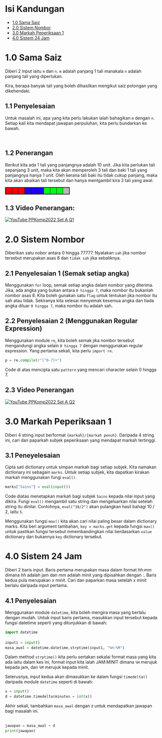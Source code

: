 # Isi Kandungan

-   [1.0 Sama Saiz](#1.0-sama-saiz)
-   [2.0 Sistem Nombor](#2.0-sistem-nombor)
-   [3.0 Markah Peperiksaan 1](#3.0-markah-peperiksaan-1)
-   [4.0 Sistem 24 Jam](#4.0-sistem-24-jam)

# 1.0 Sama Saiz

Diberi 2 input iaitu `m` dan `n`. `m` adalah panjang 1 tali manakala `n` adalah panjang tali yang diperlukan.

Kira, berapa banyak tali yang boleh dihasilkan mengikut saiz potongan yang dikehendaki.

## 1.1 Penyelesaian

Untuk masalah ini, apa yang kita perlu lakukan ialah bahagikan `m` dengan `n`. Setiap kali kita mendapat jawapan perpuluhan, kita perlu bundarkan ke bawah.

</br>

## 1.2 Penerangan

Berikut kita ada 1 tali yang panjangnya adalah 10 unit. Jika kita perlukan tali sepanjang 3 unit, maka kita akan memperoleh 3 tali dan baki 1 tali yang panjangnya hanya 1 unit. Oleh kerana tali baki itu tidak cukup panjang, maka kita akan abaikan tali tersebut dan hanya mentgambil kira 3 tali yang awal.

![Alt text](assets/strip_01.png)

## 1.3 Video Penerangan:

[![YouTube PPKomp2022 Set A Q1](https://img.youtube.com/vi/SYDVUrEPaIQ/0.jpg)](https://www.youtube.com/watch?v=SYDVUrEPaIQ)

# 2.0 Sistem Nombor

Diberikan satu nobor antara 0 hingga 77777. Nyatakan `sah` jika nombor tersebut merupakan asas 8 dan `tidak sah` jika sebaliknya.

## 2.1 Penyelesaian 1 (Semak setiap angka)

Menggunakan `for` loop, semak setiap angka dalam nombor yang diterima. Jika, ada angka yang bukan antara `0 hingga 7`, maka nombor itu bukanlah nombor asas 8. Kita boleh gunakan satu `flag` untuk tentukan jika nombor itu sah atau tidak. Sekiranya kita selesai menyemak kesemua angka dan tiada angka diluar `0 hingga 7`, maka nombor itu adalah sah.

## 2.2 Penyelesaian 2 (Menggunakan Regular Expression)

Menggunakan module `re`, kita boleh semak jika nombor tersebut mengandungi angka selain `0 hingga 7` dengan menggunakan regular expression. Yang pertama sekali, kita perlu `import re`.

```python
p = re.compile(r"[^0-7]+")
```

Code di atas mencipta satu `pattern` yang mencari character selain 0 hingga 7.

## 2.3 Video Penerangan

[![YouTube PPKomp2022 Set A Q2](https://img.youtube.com/vi/YtzRZ-dUKSE/0.jpg)](https://www.youtube.com/watch?v=YtzRZ-dUKSE)

# 3.0 Markah Peperiksaan 1

Diberi 4 string input berformat `{markah}/{markah penuh}`. Daripada 4 string ini, cari dan paparkah subjek peperiksaan yang mendapat markah tertinggi.

## 3.1 Peneyelesaian

Cipta sati dictionary untuk simpan markah bagi setiap subjek. Kita namakan dictionary ini sebagain `marks`. Untuk setiap subjek, kita dapatkan kirakan markah menggunakan fungi `eval()`.

```python
marks["Sains"] = eval(input())
```

Code diatas menetapkan markah bagi subjek `Sains` kepada nilai input yang dikira. Fungi `eval()` mengambil satu string dan mengeluarkan nilai setelah string itu dinilai. Contohnya, `eval("10/2")` akan pulangkan hasil bahagi 10 / 2, iaitu `5`.

Menggunakan fungsi `max()` kita akan cari nilai paling besar dalam dictionary marks. Kita beri argument tambahan, `key = marks.get` kepada fungsi `max()` untuk pastikan fungsi tersebut mmembandingkan nilai berdasarkan `value` dictionary dan bukannya `key` dictionary tersebut.

# 4.0 Sistem 24 Jam

Diberi 2 baris input. Baris pertama merupakan masa dalam format _hh:mm_ dimana _hh_ adalah jam dan _mm_ adalah minit yang dipisahkan dengan :. Baris kedua pula merupakan _x_ minit. Cari dan paparkan masa setelah _x_ minit berlalu daripada input pertama.

## 4.1 Penyelesaian

Menggunakan module `datetime`, kita boleh mengira masa yang berlalu dengan mudah. Untuk input baris pertama, masukkan input tersebut kepada fungsi datetime seperti yang ditunjukkan di bawah:

```python
import datetime

input1 = input()
masa_awal = datetime.datetime.strptime(input1, "%H:%M")
```

Dalam method `strptime()` kita perlu sertakan sekalai format masa yang kita ada iaitu dalam kes ini, format input kita ialah JAM:MINIT dimana `%H` merujuk kepada jam, dan `%M` merujuk kepada minit.

Seterusnya, input kedua akan dimasukkan ke dalam fungsi `timedelta()` daripada module `datetime` seperti di bawah:

```python
x = input()
d = datetime.timedelta(minutes = int(x))
```

Akhir sekali, tambahkan `masa_awal` dengan `d` untuk mendapatkan jawapan bagi masalah ini.

```python

jawapan = masa_awal + d
print(jawapan)
```
